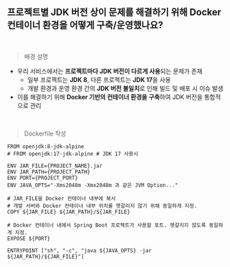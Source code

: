 ## 프로젝트별 JDK 버전 상이 문제를 해결하기 위해 Docker 컨테이너 환경을 어떻게 구축/운영했나요?

<br/>

> 배경 설명
>

- 우리 서비스에서는 **프로젝트마다 JDK 버전이 다르게 사용**되는 문제가 존재
    - 일부 프로젝트는 **JDK 8**, 다른 프로젝트는 **JDK 17**을 사용
    - 개발 환경과 운영 환경 간의 **JDK 버전 불일치**로 인해 빌드 및 배포 시 이슈 발생
- 이를 해결하기 위해 **Docker 기반의 컨테이너 환경을 구축**하여 JDK 버전을 통합적으로 관리

<br/>

> Dockerfile 작성
>

```docker
FROM openjdk:8-jdk-alpine
# FROM openjdk:17-jdk-alpine # JDK 17 사용시

ENV JAR_FILE={PROJECT_NAME}.jar
ENV JAR_PATH={PROJECT_PATH}
ENV PORT={PROJECT_PORT}
ENV JAVA_OPTS="-Xms2048m -Xmx2048m 과 같은 JVM Option..."

# JAR_FILE을 Docker 컨테이너 내부에 복사
# 개발 서버와 Docker 컨테이너 내부 위치를 헷갈리지 않기 위해 동일하게 지정.
COPY ${JAR_FILE} ${JAR_PATH}/${JAR_FILE}

# Docker 컨테이너 내에서 Spring Boot 프로젝트가 사용할 포트. 헷갈리지 않도록 동일하게 지정.
EXPOSE ${PORT}

ENTRYPOINT ["sh", "-c", "java ${JAVA_OPTS} -jar ${JAR_PATH}/${JAR_FILE}"]
```